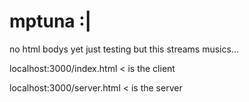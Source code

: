 # mptuna :|

no html bodys yet just testing but this streams musics...

localhost:3000/index.html < is the client

localhost:3000/server.html < is the server